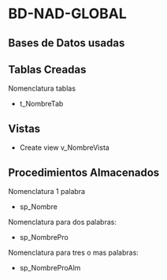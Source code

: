 # BD-NAD-GLOBAL

## Bases de Datos usadas

## Tablas Creadas
Nomenclatura tablas
- t_NombreTab
  
## Vistas
- Create view v_NombreVista

## Procedimientos Almacenados
Nomenclatura 1 palabra
- sp_Nombre

Nomenclatura para dos palabras:
- sp_NombrePro

Nomenclatura para tres o mas palabras:
- sp_NombreProAlm



